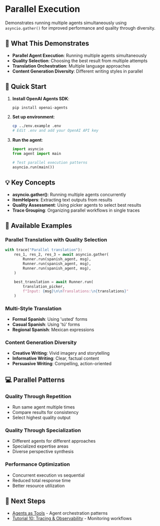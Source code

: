 # Parallel Execution

Demonstrates running multiple agents simultaneously using `asyncio.gather()` for improved performance and quality through diversity.

## 🎯 What This Demonstrates

- **Parallel Agent Execution**: Running multiple agents simultaneously
- **Quality Selection**: Choosing the best result from multiple attempts
- **Translation Orchestration**: Multiple language approaches
- **Content Generation Diversity**: Different writing styles in parallel

## 🚀 Quick Start

1. **Install OpenAI Agents SDK**:
   ```bash
   pip install openai-agents
   ```

2. **Set up environment**:
   ```bash
   cp ../env.example .env
   # Edit .env and add your OpenAI API key
   ```

3. **Run the agent**:
   ```python
   import asyncio
   from agent import main
   
   # Test parallel execution patterns
   asyncio.run(main())
   ```

## 💡 Key Concepts

- **asyncio.gather()**: Running multiple agents concurrently
- **ItemHelpers**: Extracting text outputs from results
- **Quality Assessment**: Using picker agents to select best results
- **Trace Grouping**: Organizing parallel workflows in single traces

## 🧪 Available Examples

### Parallel Translation with Quality Selection
```python
with trace("Parallel translation"):
    res_1, res_2, res_3 = await asyncio.gather(
        Runner.run(spanish_agent, msg),
        Runner.run(spanish_agent, msg),
        Runner.run(spanish_agent, msg),
    )
    
    best_translation = await Runner.run(
        translation_picker,
        f"Input: {msg}\n\nTranslations:\n{translations}"
    )
```

### Multi-Style Translation
- **Formal Spanish**: Using 'usted' forms
- **Casual Spanish**: Using 'tú' forms  
- **Regional Spanish**: Mexican expressions

### Content Generation Diversity
- **Creative Writing**: Vivid imagery and storytelling
- **Informative Writing**: Clear, factual content
- **Persuasive Writing**: Compelling, action-oriented

## 💻 Parallel Patterns

### Quality Through Repetition
- Run same agent multiple times
- Compare results for consistency
- Select highest quality output

### Quality Through Specialization
- Different agents for different approaches
- Specialized expertise areas
- Diverse perspective synthesis

### Performance Optimization
- Concurrent execution vs sequential
- Reduced total response time
- Better resource utilization

## 🔗 Next Steps

- [Agents as Tools](../9_2_agents_as_tools/README.md) - Agent orchestration patterns
- [Tutorial 10: Tracing & Observability](../../10_tracing_observability/README.md) - Monitoring workflows
